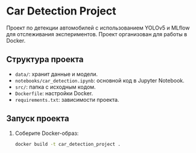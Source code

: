 # Car Detection Project

Проект по детекции автомобилей с использованием YOLOv5 и MLflow для отслеживания экспериментов. Проект организован для работы в Docker.

## Структура проекта
- `data/`: хранит данные и модели.
- `notebooks/car_detection.ipynb`: основной код в Jupyter Notebook.
- `src/`: папка с исходным кодом.
- `Dockerfile`: настройки Docker.
- `requirements.txt`: зависимости проекта.

## Запуск проекта
1. Соберите Docker-образ:
   ```bash
   docker build -t car_detection_project .
